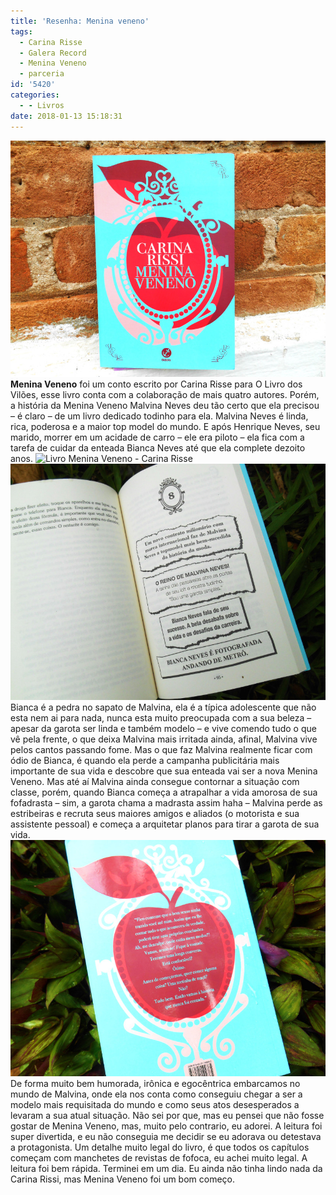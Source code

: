 ```yaml
---
title: 'Resenha: Menina veneno'
tags:
  - Carina Risse
  - Galera Record
  - Menina Veneno
  - parceria
id: '5420'
categories:
  - - Livros
date: 2018-01-13 15:18:31
---
```


![Menina Veneno](/wp-content/uploads/2018/01/resenha-livro-menina-veneno.jpg) **Menina Veneno** foi um conto escrito por Carina Risse para O Livro dos Vilões, esse livro conta com a colaboração de mais quatro autores. Porém, a história da Menina Veneno Malvina Neves deu tão certo que ela precisou – é claro – de um livro dedicado todinho para ela.  Malvina Neves é linda, rica, poderosa e a maior top model do mundo. E após Henrique Neves, seu marido, morrer em um acidade de carro – ele era piloto – ela fica com a tarefa de cuidar da enteada Bianca Neves até que ela complete dezoito anos. ![Livro Menina Veneno - Carina Risse](/wp-content/uploads/2018/01/páginas-do-livro-menina-veneno-carina-risse.jpg) ![Resenha Menina Veneno de Carina RIsse](/wp-content/uploads/2018/01/resumo-livro-menina-veneno-de-carina-risse.jpg) Bianca é a pedra no sapato de Malvina, ela é a típica adolescente que não esta nem ai para nada, nunca esta muito preocupada com a sua beleza – apesar da garota ser linda e também modelo – e vive comendo tudo o que vê pela frente, o que deixa Malvina mais irritada ainda, afinal, Malvina vive pelos cantos passando fome.  Mas o que faz Malvina realmente ficar com ódio de Bianca, é quando ela perde a campanha publicitária mais importante de sua vida e descobre que sua enteada vai ser a nova Menina Veneno. Mas até aí Malvina ainda consegue contornar a situação com classe, porém, quando Bianca começa a atrapalhar a vida amorosa de sua fofadrasta – sim, a garota chama a madrasta assim haha – Malvina perde as estribeiras e recruta seus maiores amigos e aliados (o motorista e sua assistente pessoal) e começa a arquitetar planos para tirar a garota de sua vida. ![Livro Menina Veneno - Carina Risse](/wp-content/uploads/2018/01/contra-capa-livro-menina-veneno.jpg) De forma muito bem humorada, irônica e egocêntrica embarcamos no mundo de Malvina, onde ela nos conta como conseguiu chegar a ser a modelo mais requisitada do mundo e como seus atos desesperados a levaram a sua atual situação.  Não sei por que, mas eu pensei que não fosse gostar de Menina Veneno, mas, muito pelo contrario, eu adorei. A leitura foi super divertida, e eu não conseguia me decidir se eu adorava ou detestava a protagonista. Um detalhe muito legal do livro, é que todos os capítulos começam com manchetes de revistas de fofoca, eu achei muito legal. A leitura foi bem rápida. Terminei em um dia. Eu ainda não tinha lindo nada da Carina Rissi, mas Menina Veneno foi um bom começo.
